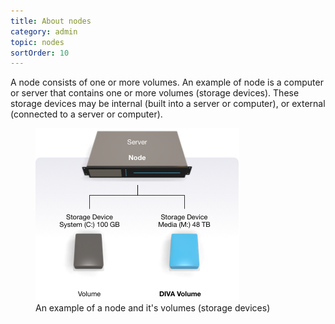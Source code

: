 ```yaml
---
title: About nodes
category: admin
topic: nodes
sortOrder: 10
---
```


A node consists of one or more volumes. An example of node is a computer or server that contains one or more volumes (storage devices). These storage devices may be internal (built into a server or computer), or external (connected to a server or computer).

<figure>
  <img src="/images/v2/fusion/nodes-01.png"/>
  <figcaption>An example of a node and it's volumes (storage devices)</figcaption>
</figure>
